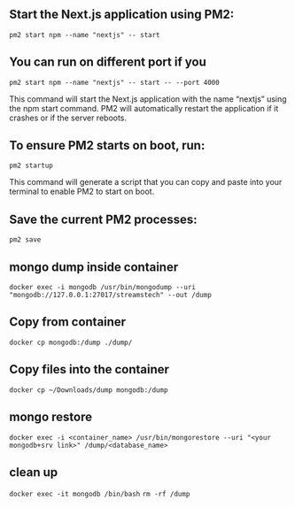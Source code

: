 ## Start the Next.js application using PM2:

`pm2 start npm --name "nextjs" -- start`

## You can run on different port if you

 `pm2 start npm --name "nextjs" -- start -- --port 4000`

This command will start the Next.js application with the name “nextjs” using the npm start command. PM2 will automatically restart the application if it crashes or if the server reboots.

## To ensure PM2 starts on boot, run:

`pm2 startup`

This command will generate a script that you can copy and paste into your terminal to enable PM2 to start on boot.

## Save the current PM2 processes:

`pm2 save`


## mongo dump inside container

`docker exec -i mongodb /usr/bin/mongodump --uri "mongodb://127.0.0.1:27017/streamstech" --out /dump`

## Copy from container
`docker cp mongodb:/dump ./dump/`

## Copy files into the container
`docker cp ~/Downloads/dump mongodb:/dump`


## mongo restore

`docker exec -i <container_name> /usr/bin/mongorestore --uri "<your mongodb+srv link>" /dump/<database_name>`

## clean up
`docker exec -it mongodb /bin/bash`
`rm -rf /dump`


